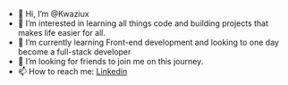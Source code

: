 - 👋 Hi, I’m @Kwaziux
- 👀 I’m interested in learning all things code and building projects that makes life easier for all.
- 🌱 I’m currently learning Front-end development and looking to one day become a full-stack developer
- 💞️ I’m looking for friends to join me on this journey.
- 📫 How to reach me: <a href="https://www.linkedin.com/in/kwazi-nwana/">Linkedin</a>

<!---
Kwaziux/Kwaziux is a ✨ special ✨ repository because its `README.md` (this file) appears on your GitHub profile.
You can click the Preview link to take a look at your changes.
--->
